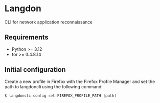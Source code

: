 # Langdon

CLI for network application reconnaissance

## Requirements

- Python >= 3.12
- tor >= 0.4.8.14

## Initial configuration

Create a new profile in Firefox with the Firefox Profile Manager and set the path to langdoncli using the following command:

```
$ langdoncli config set FIREFOX_PROFILE_PATH [path]
```
